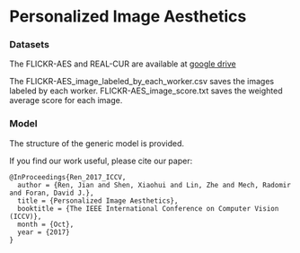 # Personalized Image Aesthetics


### Datasets

The FLICKR-AES and REAL-CUR are available at [google drive](https://drive.google.com/drive/folders/1XLlPu_lgHqRstF7DBmXQ2QPSK9KPx1Yu)


The FLICKR-AES_image_labeled_by_each_worker.csv saves the images labeled by each worker. 
FLICKR-AES_image_score.txt saves the weighted average score for each image.

### Model

The structure of the generic model is provided. 

If you find our work useful, please cite our paper:

	@InProceedings{Ren_2017_ICCV,
	  author = {Ren, Jian and Shen, Xiaohui and Lin, Zhe and Mech, Radomir and Foran, David J.},
	  title = {Personalized Image Aesthetics},
	  booktitle = {The IEEE International Conference on Computer Vision (ICCV)},
	  month = {Oct},
	  year = {2017}
	}
